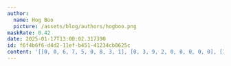 ```yaml
---
author:
  name: Hog Boo
  picture: /assets/blog/authors/hogboo.png
maskRate: 0.42
date: 2025-01-17T13:00:02.317390
id: f6f4b6f6-d4d2-11ef-b451-41234cb8625c
content: '[[0, 0, 6, 7, 5, 0, 8, 3, 1], [0, 3, 9, 2, 0, 0, 0, 0, 0], [1, 0, 7, 3, 0, 8, 0, 6, 2], [7, 0, 0, 4, 9, 0, 6, 1, 0], [5, 0, 3, 8, 0, 6, 2, 0, 0], [6, 0, 4, 0, 0, 0, 0, 8, 0], [0, 6, 8, 9, 0, 0, 1, 5, 3], [0, 4, 5, 0, 0, 2, 0, 9, 6], [9, 0, 1, 6, 3, 5, 4, 2, 8]]'
---
```

